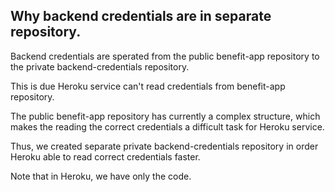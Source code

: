 ## Why backend credentials are in separate repository.

Backend credentials are sperated from the public benefit-app
repository to the private backend-credentials repository.

This is due Heroku service can't read credentials from benefit-app repository.

The public benefit-app repository has currently a complex structure, which 
makes the reading the correct credentials a difficult task for Heroku service.

Thus, we created separate private backend-credentials repository
in order Heroku able to read correct credentials faster.  

Note that in Heroku, we have only the code.